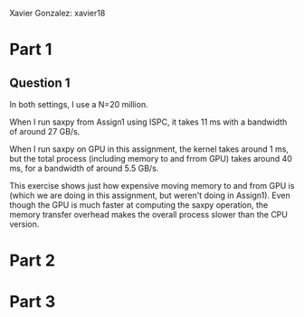 Xavier Gonzalez: xavier18

# Part 1

## Question 1

In both settings, I use a N=20 million.

When I run saxpy from Assign1 using ISPC, it takes 11 ms with a bandwidth of around 27 GB/s.

When I run saxpy on GPU in this assignment, the kernel takes around 1 ms, but the total process (including memory to and frrom GPU) takes around 40 ms, for a bandwidth of around 5.5 GB/s.

This exercise shows just how expensive moving memory to and from GPU is (which we are doing in this assignment, but weren't doing in Assign1). Even though the GPU is much faster at computing the saxpy operation, the memory transfer overhead makes the overall process slower than the CPU version.

# Part 2

# Part 3